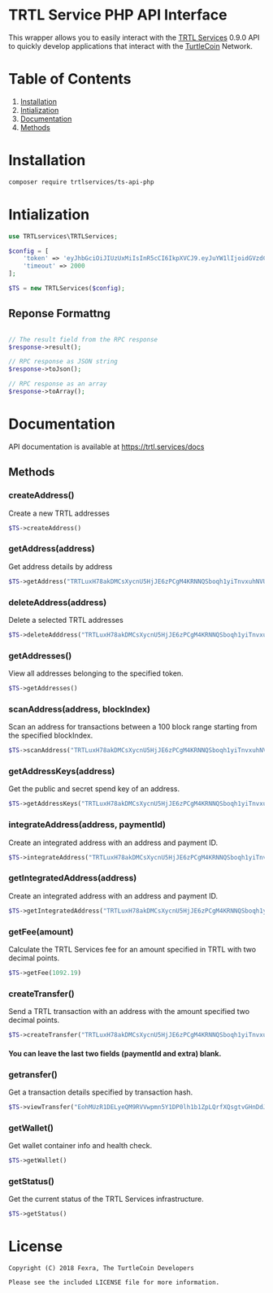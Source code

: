# TRTL Service PHP API Interface

This wrapper allows you to easily interact with the [TRTL Services](https://trtl.services) 0.9.0 API to quickly develop applications that interact with the [TurtleCoin](https://turtlecoin.lol) Network.


# Table of Contents

1. [Installation](#installation)
2. [Intialization](#intialization)
3. [Documentation](#documentation)
  1. [Methods](#methods)


# Installation

```bash
composer require trtlservices/ts-api-php
```


# Intialization

```php
use TRTLservices\TRTLServices;

$config = [
    'token' => 'eyJhbGciOiJIUzUxMiIsInR5cCI6IkpXVCJ9.eyJuYW1lIjoidGVzdCIsImFwcElkIjo0LCJ1c2VySWQiOjYsInBlcm1pc3Npb25zIjpbImFkZHJlc3M6bmV3Il0sImlhdCI6MTUzNjU4NTM2NywiZXhwIjoxNTM5MTc3MzY3LCJhdWQiOiJ0dXJ0bGV3YWxsZXQuaW8iLCJpc3MiOiJUUlRMIFNlcnZpY2VzIiwianRpIjoiMzMifQ.AEHXmvTo8RfNuZ15Y3IGPRhZPaJxFSmOZvVv2YGN9L4We7bXslIPxhMv_n_5cNW8sIgE2Fr-46OTb5H5AFgpjA',
    'timeout' => 2000
];

$TS = new TRTLServices($config);

```

## Reponse Formattng

```php

// The result field from the RPC response
$response->result();

// RPC response as JSON string
$response->toJson();

// RPC response as an array
$response->toArray();
``` 


# Documentation

API documentation is available at https://trtl.services/docs


## Methods

### createAddress()
Create a new TRTL addresses

```php
$TS->createAddress()
```


### getAddress(address)
Get address details by address
```php
$TS->getAddress("TRTLuxH78akDMCsXycnU5HjJE6zPCgM4KRNNQSboqh1yiTnvxuhNVUL9tK92j9kurSKdXVHFmjSRkaNBxM6Nb3G8eQGL7aj113A")
```


### deleteAddress(address)
Delete a selected TRTL addresses

```php
$TS->deleteAdddress("TRTLuxH78akDMCsXycnU5HjJE6zPCgM4KRNNQSboqh1yiTnvxuhNVUL9tK92j9kurSKdXVHFmjSRkaNBxM6Nb3G8eQGL7aj113A")
```


### getAddresses()
View all addresses belonging to the specified token.

```php
$TS->getAddresses()
```


### scanAddress(address, blockIndex)
Scan an address for transactions between a 100 block range starting from the specified blockIndex.

```php
$TS->scanAddress("TRTLuxH78akDMCsXycnU5HjJE6zPCgM4KRNNQSboqh1yiTnvxuhNVUL9tK92j9kurSKdXVHFmjSRkaNBxM6Nb3G8eQGL7aj113A", 899093)
```


### getAddressKeys(address)
Get the public and secret spend key of an address.

```php
$TS->getAddressKeys("TRTLuxH78akDMCsXycnU5HjJE6zPCgM4KRNNQSboqh1yiTnvxuhNVUL9tK92j9kurSKdXVHFmjSRkaNBxM6Nb3G8eQGL7aj113A")
```


### integrateAddress(address, paymentId)
Create an integrated address with an address and payment ID.

```php
$TS->integrateAddress("TRTLuxH78akDMCsXycnU5HjJE6zPCgM4KRNNQSboqh1yiTnvxuhNVUL9tK92j9kurSKdXVHFmjSRkaNBxM6Nb3G8eQGL7aj113A", "7d89a2d16365a1198c46db5bbe1af03d2b503a06404f39496d1d94a0a46f8804")
```


### getIntegratedAddress(address)
Create an integrated address with an address and payment ID.

```php
$TS->getIntegratedAddress("TRTLuxH78akDMCsXycnU5HjJE6zPCgM4KRNNQSboqh1yiTnvxuhNVUL9tK92j9kurSKdXVHFmjSRkaNBxM6Nb3G8eQGL7aj113A")
```


### getFee(amount)
Calculate the TRTL Services fee for an amount specified in TRTL with two decimal points.

```php
$TS->getFee(1092.19)
```


### createTransfer()
Send a TRTL transaction with an address with the amount specified two decimal points.

```php
$TS->createTransfer("TRTLuxH78akDMCsXycnU5HjJE6zPCgM4KRNNQSboqh1yiTnvxuhNVUL9tK92j9kurSKdXVHFmjSRkaNBxM6Nb3G8eQGL7aj113A", "TRTLuzAzNs1E1RBFhteX56A5353vyHuSJ5AYYQfoN97PNbcMDvwQo4pUWHs7SYpuD9ThvA7AD3r742kwTmWh5o9WFaB9JXH8evP", 1000.01, 1.2, "7d89a2d16365a1198c46db5bbe1af03d2b503a06404f39496d1d94a0a46f8804", "3938f915a11582f62d93f82f710df9203a029f929fd2f915f2701d947f920f99")
```
#### You can leave the last two fields (paymentId and extra) blank.


### getransfer()
Get a transaction details specified by transaction hash.

```php
$TS->viewTransfer("EohMUzR1DELyeQM9RVVwpmn5Y1DP0lh1b1ZpLQrfXQsgtvGHnDdJSG31nX2yESYZ")
```

### getWallet()
Get wallet container info and health check.

```php
$TS->getWallet()
```


### getStatus()
Get the current status of the TRTL Services infrastructure.

```php
$TS->getStatus()
```


# License

```
Copyright (C) 2018 Fexra, The TurtleCoin Developers

Please see the included LICENSE file for more information.
```
